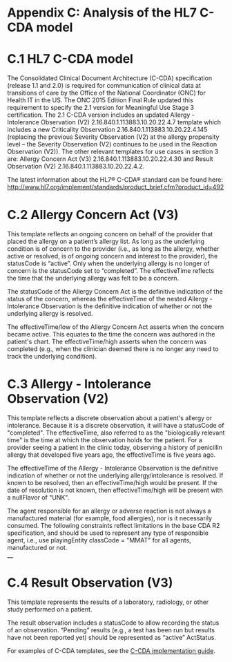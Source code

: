 # Appendix C: Analysis of the HL7 C-CDA model

# C.1 HL7 C-CDA model

The Consolidated Clinical Document Architecture (C-CDA) specification (release 1.1 and 2.0) is required for communication of clinical data at transitions of care by the Office of the National Coordinator (ONC) for Health IT in the US. The ONC 2015 Edition Final Rule updated this requirement to specify the 2.1 version for Meaningful Use Stage 3 certification. The 2.1 C-CDA version includes an updated Allergy - Intolerance Observation (V2) 2.16.840.1.113883.10.20.22.4.7 template which includes a new Criticality Observation 2.16.840.1.113883.10.20.22.4.145 (replacing the previous Severity Observation (V2) at the allergy propensity level – the Severity Observation (V2) continues to be used in the Reaction Observation (V2)). The other relevant templates for use cases in section 3 are: Allergy Concern Act (V3) 2.16.840.1.113883.10.20.22.4.30 and Result Observation (V2) 2.16.840.1.113883.10.20.22.4.2. 

The latest information about the HL7® C-CDA® standard can be found here: <http://www.hl7.org/implement/standards/product_brief.cfm?product_id=492>

# C.2 Allergy Concern Act (V3)

This template reflects an ongoing concern on behalf of the provider that placed the allergy on a patient’s allergy list. As long as the underlying condition is of concern to the provider (i.e., as long as the allergy, whether active or resolved, is of ongoing concern and interest to the provider), the statusCode is “active”. Only when the underlying allergy is no longer of concern is the statusCode set to “completed”. The effectiveTime reflects the time that the underlying allergy was felt to be a concern.

The statusCode of the Allergy Concern Act is the definitive indication of the status of the concern, whereas the effectiveTime of the nested Allergy - Intolerance Observation is the definitive indication of whether or not the underlying allergy is resolved.

The effectiveTime/low of the Allergy Concern Act asserts when the concern became active. This equates to the time the concern was authored in the patient's chart. The effectiveTime/high asserts when the concern was completed (e.g., when the clinician deemed there is no longer any need to track the underlying condition).

  

# C.3 Allergy - Intolerance Observation (V2)

This template reflects a discrete observation about a patient's allergy or intolerance. Because it is a discrete observation, it will have a statusCode of "completed". The effectiveTime, also referred to as the "biologically relevant time" is the time at which the observation holds for the patient. For a provider seeing a patient in the clinic today, observing a history of penicillin allergy that developed five years ago, the effectiveTime is five years ago.

The effectiveTime of the Allergy - Intolerance Observation is the definitive indication of whether or not the underlying allergy/intolerance is resolved. If known to be resolved, then an effectiveTime/high would be present. If the date of resolution is not known, then effectiveTime/high will be present with a nullFlavor of "UNK".

The agent responsible for an allergy or adverse reaction is not always a manufactured material (for example, food allergies), nor is it necessarily consumed. The following constraints reflect limitations in the base CDA R2 specification, and should be used to represent any type of responsible agent, i.e., use playingEntity classCode = "MMAT" for all agents, manufactured or not.  
**__**

#  C.4 Result Observation (V3)

This template represents the results of a laboratory, radiology, or other study performed on a patient.

The result observation includes a statusCode to allow recording the status of an observation. “Pending” results (e.g., a test has been run but results have not been reported yet) should be represented as “active” ActStatus.

For examples of C-CDA templates, see the [C-CDA implementation guide](http://www.hl7.org/implement/standards/product_brief.cfm?product_id=492).
